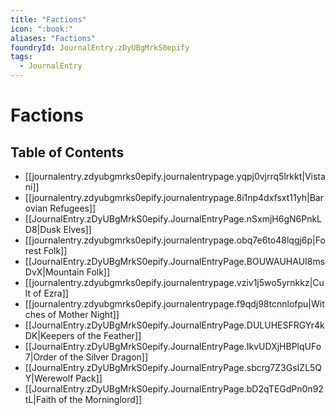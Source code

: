 ```yaml
---
title: "Factions"
icon: ":book:"
aliases: "Factions"
foundryId: JournalEntry.zDyUBgMrkS0epify
tags:
  - JournalEntry
---
```


# Factions

## Table of Contents

- [[journalentry.zdyubgmrks0epify.journalentrypage.yqpj0vjrrq5lrkkt|Vistani]]
- [[journalentry.zdyubgmrks0epify.journalentrypage.8i1np4dxfsxt11yh|Barovian Refugees]]
- [[JournalEntry.zDyUBgMrkS0epify.JournalEntryPage.nSxmjH6gN6PnkLD8|Dusk Elves]]
- [[journalentry.zdyubgmrks0epify.journalentrypage.obq7e6to48lqgj6p|Forest Folk]]
- [[JournalEntry.zDyUBgMrkS0epify.JournalEntryPage.BOUWAUHAUI8msDvX|Mountain Folk]]
- [[journalentry.zdyubgmrks0epify.journalentrypage.vziv1j5wo5yrnkkz|Cult of Ezra]]
- [[journalentry.zdyubgmrks0epify.journalentrypage.f9qdj98tcnnlofpu|Witches of Mother Night]]
- [[JournalEntry.zDyUBgMrkS0epify.JournalEntryPage.DULUHESFRGYr4kDK|Keepers of the Feather]]
- [[JournalEntry.zDyUBgMrkS0epify.JournalEntryPage.IkvUDXjHBPlqUFo7|Order of the Silver Dragon]]
- [[JournalEntry.zDyUBgMrkS0epify.JournalEntryPage.sbcrg7Z3GsIZL5QY|Werewolf Pack]]
- [[JournalEntry.zDyUBgMrkS0epify.JournalEntryPage.bD2qTEGdPn0n92tL|Faith of the Morninglord]]